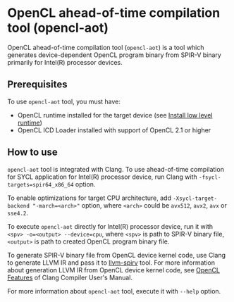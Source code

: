 # OpenCL ahead-of-time compilation tool (opencl-aot)

OpenCL ahead-of-time compilation tool (`opencl-aot`) is a tool which generates
device-dependent OpenCL program binary from SPIR-V binary primarily for Intel(R)
processor devices.

## Prerequisites

To use `opencl-aot` tool, you must have:

* OpenCL runtime installed for the target device (see
  [Install low level runtime](../sycl/doc/GetStartedGuide.md#install-low-level-runtime))
* OpenCL ICD Loader installed with support of OpenCL 2.1 or higher

## How to use

`opencl-aot` tool is integrated with Clang. To use ahead-of-time compilation for
SYCL application for Intel(R) processor device, run Clang with
`-fsycl-targets=spir64_x86_64` option.

To enable optimizations for target CPU architecture, add
`-Xsycl-target-backend "-march=<arch>"` option, where `<arch>` could be
`avx512`, `avx2`, `avx` or `sse4.2`.

To execute `opencl-aot` directly for Intel(R) processor device, run it with
`<spv> -o=<output> --device=cpu`, where `<spv>` is path to SPIR-V binary file,
`<output>` is path to created OpenCL program binary file.

To generate SPIR-V binary file from OpenCL device kernel code, use Clang to
generate LLVM IR and pass it to
[llvm-spirv](https://github.com/KhronosGroup/SPIRV-LLVM-Translator) tool. For
more information about generation LLVM IR from OpenCL device kernel code, see
[OpenCL Features](https://clang.llvm.org/docs/UsersManual.html#opencl-features)
of Clang Compiler User's Manual.

For more information about `opencl-aot` tool, execute it with `--help` option.
